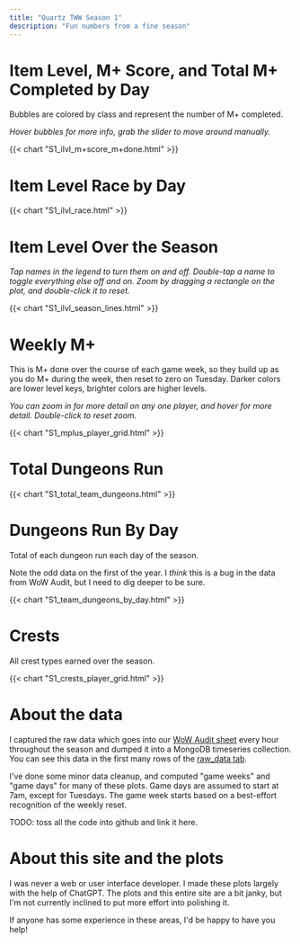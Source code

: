 ```yaml
---
title: "Quartz TWW Season 1"
description: "Fun numbers from a fine season"
---
```


# Item Level, M+ Score, and Total M+ Completed by Day

Bubbles are colored by class and represent the number of M+ 
completed.

*Hover bubbles for more info, grab the slider to move around manually.*

{{< chart "S1_ilvl_m+score_m+done.html" >}}

# Item Level Race by Day

{{< chart "S1_ilvl_race.html" >}}

# Item Level Over the Season

*Tap names in the legend to turn them on and off. Double-tap a name to toggle everything else off and on. 
Zoom by dragging a rectangle on the plot, and double-click it to reset.*

{{< chart "S1_ilvl_season_lines.html" >}}

# Weekly M+

This is M+ done over the course of each game week, so they build up as you do M+ during the week, then reset to zero 
on Tuesday. Darker colors are lower level keys, brighter colors are higher levels.

*You can zoom in for more detail on any one player, and hover for more detail. Double-click to reset zoom.*

{{< chart "S1_mplus_player_grid.html" >}}

# Total Dungeons Run

{{< chart "S1_total_team_dungeons.html" >}}

# Dungeons Run By Day

Total of each dungeon run each day of the season. 

Note the odd data on the first of the year. I *think* this is a bug
in the data from WoW Audit, but I need to dig deeper to be sure.

{{< chart "S1_team_dungeons_by_day.html" >}}


# Crests

All crest types earned over the season.

{{< chart "S1_crests_player_grid.html" >}}

# About the data

I captured the raw data which goes into
our [WoW Audit sheet](https://docs.google.com/spreadsheets/d/1DbjOMe0K3tkRHiYiK1Q8ak5ESCMuTLPm7iQgTfd2k_g/edit?gid=241918221#gid=241918221)
every hour throughout the season and dumped it into a MongoDB timeseries collection. You can see this data in the first
many rows of the [raw_data tab](https://docs.google.com/spreadsheets/d/1DbjOMe0K3tkRHiYiK1Q8ak5ESCMuTLPm7iQgTfd2k_g/edit?gid=1533083597#gid=1533083597).

I've done some minor data cleanup, and computed "game weeks" and "game days" for many of these plots.
Game days are assumed to start at 7am, except for Tuesdays.
The game week starts based on a best-effort recognition of the weekly reset.

TODO: toss all the code into github and link it here.

# About this site and the plots

I was never a web or user interface developer. I made these plots largely with the help of ChatGPT. The plots and this 
entire site are a bit janky, but I'm not currently inclined to put more effort into polishing it. 

If anyone has some experience in these areas, I'd be happy to have you help!



